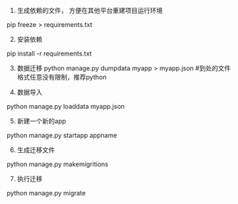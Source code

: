 
1. 生成依赖的文件， 方便在其他平台重建项目运行环境

pip freeze > requirements.txt

2. 安装依赖

pip install -r requirements.txt


3. 数据迁移	
python manage.py dumpdata myapp > myapp.json #到处的文件格式任意没有限制，推荐python

4. 数据导入

python manage.py loaddata myapp.json



5. 新建一个新的app

python manage.py  startapp appname

6. 生成迁移文件

python manage.py  makemigritions


7. 执行迁移

python manage.py migrate